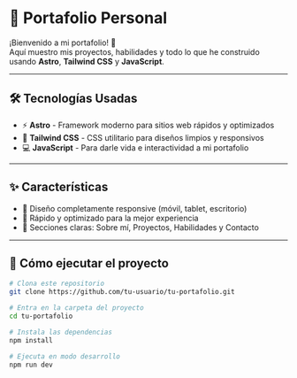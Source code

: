 # 🚀 Portafolio Personal

¡Bienvenido a mi portafolio! 🎉  
Aquí muestro mis proyectos, habilidades y todo lo que he construido usando **Astro**, **Tailwind CSS** y **JavaScript**.

---

## 🛠️ Tecnologías Usadas

- ⚡ **Astro** - Framework moderno para sitios web rápidos y optimizados  
- 🎨 **Tailwind CSS** - CSS utilitario para diseños limpios y responsivos  
- 💻 **JavaScript** - Para darle vida e interactividad a mi portafolio  

---

## ✨ Características

- 📱 Diseño completamente responsive (móvil, tablet, escritorio)  
- 🚀 Rápido y optimizado para la mejor experiencia  
- 🧩 Secciones claras: Sobre mí, Proyectos, Habilidades y Contacto  

---

## 🚀 Cómo ejecutar el proyecto

```bash
# Clona este repositorio
git clone https://github.com/tu-usuario/tu-portafolio.git

# Entra en la carpeta del proyecto
cd tu-portafolio

# Instala las dependencias
npm install

# Ejecuta en modo desarrollo
npm run dev
